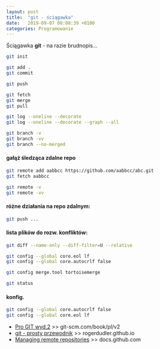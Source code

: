 ```yaml
---
layout: post
title:  "git - ściągawka"
date:   2019-09-07 08:08:39 +0100
categories: Programowanie
---
```


Ściągawka **git** - na razie brudnopis... 

````bash
git init

git add .
git commit

git push

git fetch
git merge
git pull

git log --oneline --decorate
git log --oneline --decorate --graph --all

git branch -v
git branch -vv
git branch --no-merged
````

#### gałąź śledząca zdalne repo
````bash
git remote add aabbcc https://github.com/aabbcc/abc.git
git fetch aabbcc

git remote -v
git remote -vv
````

#### różne działania na repo zdalnym:
````bash
git push ...
````

#### lista plików do rozw. konfliktów:
````bash
git diff --name-only --diff-filter=U --relative

git config --global core.eol lf
git config --global core.autocrlf false

git config merge.tool tortoisemerge

git status
````
#### konfig.
````bash
git config --global core.autocrlf false
git config --global core.eol lf
````

* [Pro GIT wyd.2](https://git-scm.com/book/pl/v2) >> git-scm.com/book/pl/v2
* [git - prosty przewodnik](http://rogerdudler.github.io/git-guide/index.pl.html) >>  rogerdudler.github.io
* [Managing remote repositories](https://docs.github.com/en/get-started/getting-started-with-git/managing-remote-repositories?utm_source=pocket_mylist) >> docs.github.com
